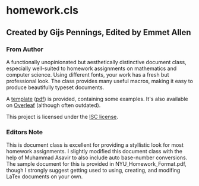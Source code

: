 # homework.cls
## Created by Gijs Pennings, Edited by Emmet Allen 

### From Author
A functionally unopinionated but aesthetically distinctive document class, especially well-suited to homework assignments on mathematics and computer science. Using different fonts, your work has a fresh but professional look. The class provides many useful macros, making it easy to produce beautifully typeset documents.

A [template](main.tex) ([pdf](main.pdf)) is provided, containing some examples. It's also available on [Overleaf](https://www.overleaf.com/latex/templates/gijss-homework-template/xrhhfgqcfbft) (although often outdated).

This project is licensed under the [ISC license](LICENSE.txt).

### Editors Note
This is document class is excellent for providing a styllistic look for most homework assignments. I slightly modified this document class with the help of Muhammad Asavir to also include auto base-number conversions. The sample document for this is provided in NYU_Homework_Format.pdf, though I strongly suggest getting used to using, creating, and modifing LaTex documents on your own.   

